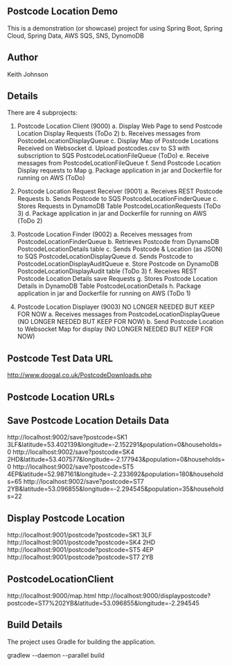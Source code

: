 Postcode Location Demo
----------------------
This is a demonstration (or showcase) project for using Spring Boot, Spring Cloud, Spring Data, AWS SQS, SNS, DynomoDB

Author
------
Keith Johnson

Details
-------

There are 4 subprojects:
1. Postcode Location Client (9000)
   a. Display Web Page to send Postcode Location Display Requests (ToDo 2)
   b. Receives messages from PostcodeLocationDisplayQueue
   c. Display Map of Postcode Locations Received on Websocket
   d. Upload postcodes.csv to S3 with subscription to SQS PostcodeLocationFileQueue (ToDo)
   e. Receive messages from PostcodeLocationFileQueue
   f. Send Postcode Location Display requests to Map
   g. Package application in jar and Dockerfile for running on AWS (ToDo)

2. Postcode Location Request Receiver (9001)
   a. Receives REST Postcode Requests 
   b. Sends Postcode to SQS PostcodeLocationFinderQueue
   c. Stores Requests in DynamoDB Table PostcodeLocationRequests  (ToDo 3) 
   d. Package application in jar and Dockerfile for running on AWS (ToDo 2)

3. Postcode Location Finder (9002)
   a. Receives messages from PostcodeLocationFinderQueue
   b. Retrieves Postcode from DynamoDB PostcodeLocationDetails table
   c. Sends Postcode & Location (as JSON) to SQS PostcodeLocationDisplayQueue
   d. Sends Postcode to PostcodeLocationDisplayAuditQueue
   e. Store Postcode on DynamoDB PostcodeLocationDisplayAudit table (ToDo 3)
   f. Receives REST Postcode Location Details save Requests
   g. Stores Postcode Location Details in DynamoDB Table PostcodeLocationDetails 
   h. Package application in jar and Dockerfile for running on AWS (ToDo 1)

4. Postcode Location Displayer (9003) NO LONGER NEEDED BUT KEEP FOR NOW
   a. Receives messages from PostcodeLocationDisplayQueue (NO LONGER NEEDED BUT KEEP FOR NOW)
   b. Send Postcode Location to Websocket Map for display (NO LONGER NEEDED BUT KEEP FOR NOW)
   
Postcode Test Data URL
----------------------
http://www.doogal.co.uk/PostcodeDownloads.php

Postcode Location URLs
----------------------
Save Postcode Location Details Data
-----------------------------------
http://localhost:9002/save?postcode=SK1 3LF&latitude=53.402139&longitude=-2.152291&population=0&households=0
http://localhost:9002/save?postcode=SK4 2HD&latitude=53.407577&longitude=-2.177943&population=0&households=0
http://localhost:9002/save?postcode=ST5 4EP&latitude=52.987161&longitude=-2.233692&population=180&households=65
http://localhost:9002/save?postcode=ST7 2YB&latitude=53.096855&longitude=-2.294545&population=35&households=22

Display Postcode Location
-------------------------
http://localhost:9001/postcode?postcode=SK1 3LF
http://localhost:9001/postcode?postcode=SK4 2HD
http://localhost:9001/postcode?postcode=ST5 4EP
http://localhost:9001/postcode?postcode=ST7 2YB

PostcodeLocationClient
----------------------
http://localhost:9000/map.html
http://localhost:9000/displaypostcode?postcode=ST7%202YB&latitude=53.096855&longitude=-2.294545

Build Details
-------------
The project uses Gradle for building the application.

gradlew --daemon --parallel build
